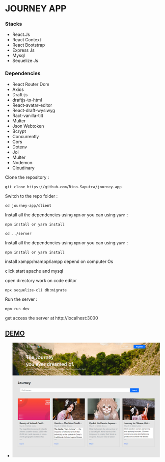 # JOURNEY APP

### Stacks
- React.Js
- React Context
- React Bootstrap
- Express Js
- Mysql
- Sequelize Js


### Dependencies
- React Router Dom
- Axios
- Draft-js
- draftjs-to-html
- React-avatar-editor
- React-draft-wysiwyg
- Ract-vanilla-tilt
- Multer
- Json Webtoken
- Bcrypt
- Concurrently
- Cors
- Dotenv
- Joi
- Multer
- Nodemon
- Cloudinary

Clone the repository :

```
git clone https://github.com/Rino-Saputra/journey-app
```

Switch to the repo folder :

```
cd journey-app/client
```

Install all the dependencies using `npm` or you can using `yarn` :

```
npm install or yarn install
```

```
cd ../server
```

Install all the dependencies using `npm` or you can using `yarn` :

```
npm install or yarn install
```

install xampp/mampp/lampp depend on computer Os

click start apache and mysql

open directory work on code editor

```
npx sequelize-cli db:migrate
```

Run the server :

```
npm run dev
```

get access the server at http://localhost:3000

## [DEMO](https://journey-app-rino.netlify.app/)

- <img src="./client/src/assets/images/Demo/home.png">